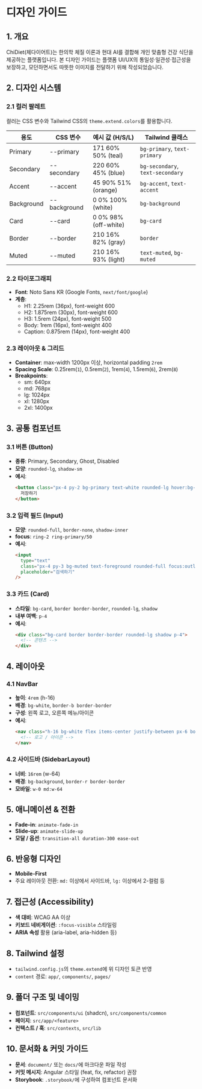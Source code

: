 # 디자인 가이드

## 1. 개요
ChiDiet(체다이어트)는 한의학 체질 이론과 현대 AI를 결합해 개인 맞춤형 건강 식단을 제공하는 플랫폼입니다. 본 디자인 가이드는 플랫폼 UI/UX의 통일성·일관성·접근성을 보장하고, 모던하면서도 따뜻한 이미지를 전달하기 위해 작성되었습니다.

## 2. 디자인 시스템
### 2.1 컬러 팔레트
컬러는 CSS 변수와 Tailwind CSS의 `theme.extend.colors`를 활용합니다.

| 용도        | CSS 변수       | 예시 값 (H/S/L)      | Tailwind 클래스           |
|------------|---------------|----------------------|---------------------------|
| Primary    | --primary     | 171 60% 50% (teal)   | `bg-primary`, `text-primary`   |
| Secondary  | --secondary   | 220 60% 45% (blue)   | `bg-secondary`, `text-secondary` |
| Accent     | --accent      | 45 90% 51% (orange)  | `bg-accent`, `text-accent`     |
| Background | --background  | 0 0% 100% (white)    | `bg-background`              |
| Card       | --card        | 0 0% 98% (off-white) | `bg-card`                    |
| Border     | --border      | 210 16% 82% (gray)   | `border`                     |
| Muted      | --muted       | 210 16% 93% (light)  | `text-muted`, `bg-muted`     |

### 2.2 타이포그래피
- **Font**: Noto Sans KR (Google Fonts, `next/font/google`)
- **계층**:
  - H1: 2.25rem (36px), font-weight 600
  - H2: 1.875rem (30px), font-weight 600
  - H3: 1.5rem (24px), font-weight 500
  - Body: 1rem (16px), font-weight 400
  - Caption: 0.875rem (14px), font-weight 400

### 2.3 레이아웃 & 그리드
- **Container**: max-width 1200px 이상, horizontal padding `2rem`
- **Spacing Scale**: 0.25rem(`1`), 0.5rem(`2`), 1rem(`4`), 1.5rem(`6`), 2rem(`8`)
- **Breakpoints**:
  - sm: 640px
  - md: 768px
  - lg: 1024px
  - xl: 1280px
  - 2xl: 1400px

## 3. 공통 컴포넌트
### 3.1 버튼 (Button)
- **종류**: Primary, Secondary, Ghost, Disabled
- **모양**: `rounded-lg`, `shadow-sm`
- **예시**:
  ```html
  <button class="px-4 py-2 bg-primary text-white rounded-lg hover:bg-primary/90">
    저장하기
  </button>
  ```

### 3.2 입력 필드 (Input)
- **모양**: `rounded-full`, `border-none`, `shadow-inner`
- **focus**: `ring-2 ring-primary/50`
- **예시**:
  ```html
  <input
    type="text"
    class="px-4 py-3 bg-muted text-foreground rounded-full focus:outline-none focus:ring-2 focus:ring-primary"
    placeholder="검색하기"
  />
  ```

### 3.3 카드 (Card)
- **스타일**: `bg-card`, `border border-border`, `rounded-lg`, `shadow`
- **내부 여백**: `p-4`
- **예시**:
  ```html
  <div class="bg-card border border-border rounded-lg shadow p-4">
    <!-- 콘텐츠 -->
  </div>
  ```

## 4. 레이아웃
### 4.1 NavBar
- **높이**: `4rem` (h-16)
- **배경**: `bg-white`, `border-b border-border`
- **구성**: 왼쪽 로고, 오른쪽 메뉴/아이콘
- **예시**:
  ```html
  <nav class="h-16 bg-white flex items-center justify-between px-6 border-b border-border">
    <!-- 로고 / 아이콘 -->
  </nav>
  ```

### 4.2 사이드바 (SidebarLayout)
- **너비**: `16rem` (w-64)
- **배경**: `bg-background`, `border-r border-border`
- **모바일**: `w-0 md:w-64`

## 5. 애니메이션 & 전환
- **Fade-in**: `animate-fade-in`
- **Slide-up**: `animate-slide-up`
- **모달 / 옵션**: `transition-all duration-300 ease-out`

## 6. 반응형 디자인
- **Mobile-First**
- 주요 레이아웃 전환: `md:` 이상에서 사이드바, `lg:` 이상에서 2-컬럼 등

## 7. 접근성 (Accessibility)
- **색 대비**: WCAG AA 이상
- **키보드 네비게이션**: `:focus-visible` 스타일링
- **ARIA 속성** 활용 (aria-label, aria-hidden 등)

## 8. Tailwind 설정
- `tailwind.config.js`의 `theme.extend`에 위 디자인 토큰 반영
- `content` 경로: `app/`, `components/`, `pages/`

## 9. 폴더 구조 및 네이밍
- **컴포넌트**: `src/components/ui` (shadcn), `src/components/common`
- **페이지**: `src/app/<feature>`
- **컨텍스트 / 훅**: `src/contexts`, `src/lib`

## 10. 문서화 & 커밋 가이드
- **문서**: `document/` 또는 `docs/`에 마크다운 파일 작성
- **커밋 메시지**: Angular 스타일 (feat, fix, refactor) 권장
- **Storybook**: `.storybook/`에 구성하여 컴포넌트 문서화
